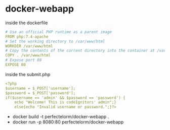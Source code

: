 # docker-webapp
inside the dockerfile
```yaml
# Use an official PHP runtime as a parent image
FROM php:7.4-apache
# Set the working directory to /var/www/html
WORKDIR /var/www/html
# Copy the contents of the current directory into the container at /var/www/html
COPY . /var/www/html
# Expose port 80
EXPOSE 80
```
inside the submit.php
```yaml
<?php
$username = $_POST['username'];
$password = $_POST['password'];
if($username == 'admin' && $password == 'password') {
    echo "Welcome! This is codeIgnitors' admin";} 
    else{echo "Invalid username or password.";}?>
```
- docker build -t perfectelorm/docker-webapp .
- docker run -p 8080:80 perfectelorm/docker-webapp
